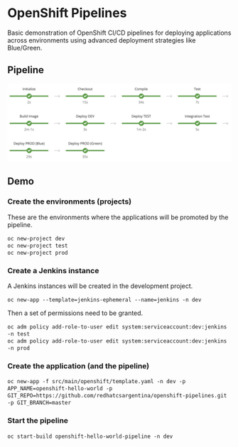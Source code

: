 # OpenShift Pipelines

Basic demonstration of OpenShift CI/CD pipelines for deploying applications across environments using advanced deployment strategies like Blue/Green.

## Pipeline

![Pipeline](demo/images/pipeline.png)

## Demo

### Create the environments (projects)

These are the environments where the applications will be promoted by the pipeline.

    oc new-project dev
    oc new-project test
    oc new-project prod
    
### Create a Jenkins instance

A Jenkins instances will be created in the development project.

    oc new-app --template=jenkins-ephemeral --name=jenkins -n dev

Then a set of permissions need to be granted.

    oc adm policy add-role-to-user edit system:serviceaccount:dev:jenkins -n test
    oc adm policy add-role-to-user edit system:serviceaccount:dev:jenkins -n prod

### Create the application (and the pipeline)

    oc new-app -f src/main/openshift/template.yaml -n dev -p APP_NAME=openshift-hello-world -p GIT_REPO=https://github.com/redhatcsargentina/openshift-pipelines.git -p GIT_BRANCH=master

### Start the pipeline

    oc start-build openshift-hello-world-pipeline -n dev



